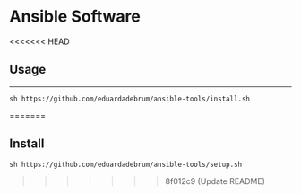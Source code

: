 # Ansible Software


<<<<<<< HEAD
## Usage
---

```console
sh https://github.com/eduardadebrum/ansible-tools/install.sh
```
=======
## Install 

```console
sh https://github.com/eduardadebrum/ansible-tools/setup.sh
```
>>>>>>> 8f012c9 (Update README)
